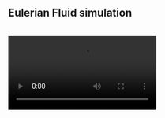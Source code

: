 
<h2>Eulerian Fluid simulation</h2>
<br>
<video src="Recordings/Eulerian%20Fluid%20Sim.mp4" controls title="Eulerian Fluid simulation"></video>
